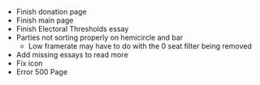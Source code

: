 -   Finish donation page
-   Finish main page
-   Finish Electoral Thresholds essay
-   Parties not sorting properly on hemicircle and bar
    -   Low framerate may have to do with the 0 seat filter being removed
-   Add missing essays to read more
-   Fix icon
-   Error 500 Page
